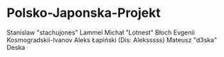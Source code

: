 # Polsko-Japonska-Projekt
Stanislaw "stachujones" Lammel
Michał "Lotnest" Błoch
Evgenii Kosmogradskii-Ivanov
Aleks Łapiński (Dis: Aleksssss)
Mateusz "d3ska" Deska
